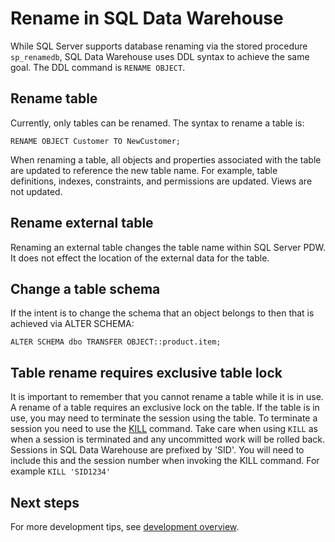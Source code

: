 <properties
   pageTitle="Rename in SQL Data Warehouse | Microsoft Azure"
   description="Tips for renaming tables in Azure SQL Data Warehouse for developing solutions."
   services="sql-data-warehouse"
   documentationCenter="NA"
   authors="twounder"
   manager="barbkess"
   editor=""/>

<tags
   ms.service="sql-data-warehouse"
   ms.devlang="NA"
   ms.topic="article"
   ms.tgt_pltfrm="NA"
   ms.workload="data-services"
   ms.date="01/07/2016"
   ms.author="mausher;jrj;barbkess;sonyama"/>

# Rename in SQL Data Warehouse
While SQL Server supports database renaming via the stored procedure ```sp_renamedb```, SQL Data Warehouse uses DDL syntax to achieve the same goal.  The DDL command is ```RENAME OBJECT```.

## Rename table

Currently, only tables can be renamed.  The syntax to rename a table is:

```
RENAME OBJECT Customer TO NewCustomer;
```

When renaming a table, all objects and properties associated with the table are updated to reference the new table name. For example, table definitions, indexes, constraints, and permissions are updated. Views are not updated.

## Rename external table

Renaming an external table changes the table name within SQL Server PDW. It does not effect the location of the external data for the table.

## Change a table schema
If the intent is to change the schema that an object belongs to then that is achieved via ALTER SCHEMA:

```
ALTER SCHEMA dbo TRANSFER OBJECT::product.item;
```

## Table rename requires exclusive table lock

It is important to remember that you cannot rename a table while it is in use.  A rename of a table requires an exclusive lock on the table.  If the table is in use, you may need to terminate the session using the table.  To terminate a session you need to use the [KILL](https://msdn.microsoft.com/library/ms173730.aspx) command.  Take care when using ```KILL``` as when a session is terminated and any uncommitted work will be rolled back.  Sessions in SQL Data Warehouse are prefixed by 'SID'.  You will need to include this and the session number when invoking the KILL command.  For example ```KILL 'SID1234'```


## Next steps
For more development tips, see [development overview][].

<!--Image references-->

<!--Article references-->
[development overview]: sql-data-warehouse-overview-develop.md

